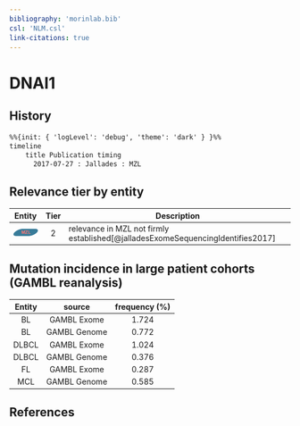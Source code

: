 ```yaml
---
bibliography: 'morinlab.bib'
csl: 'NLM.csl'
link-citations: true
---
```


# DNAI1

## History

```mermaid
%%{init: { 'logLevel': 'debug', 'theme': 'dark' } }%%
timeline
    title Publication timing
      2017-07-27 : Jallades : MZL
```


## Relevance tier by entity

|Entity|Tier|Description|
|:------:|:----:|--------------------------------------|
|![MZL](images/icons/MZL_tier2.png)|2|relevance in MZL not firmly established[@jalladesExomeSequencingIdentifies2017]|


## Mutation incidence in large patient cohorts (GAMBL reanalysis)

|Entity|source |frequency (%)|
|:------:|:----:|:----:|
|BL|GAMBL Exome |1.724 |
|BL|GAMBL Genome |0.772 |
|DLBCL|GAMBL Exome |1.024 |
|DLBCL|GAMBL Genome |0.376 |
|FL|GAMBL Exome |0.287 |
|MCL|GAMBL Genome |0.585 |


## References


